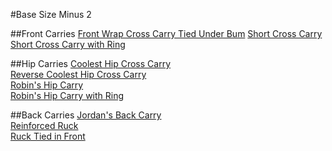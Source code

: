 #Base Size Minus 2

##Front Carries
[Front Wrap Cross Carry Tied Under Bum](FrontWrapCrossCarryTUB)
[Short Cross Carry](ShortCrossCarry)  
[Short Cross Carry with Ring](ShortCrossCarryWithRing)  

##Hip Carries
[Coolest Hip Cross Carry](CoolestHipCrossCarry)  
[Reverse Coolest Hip Cross Carry](ReverseCoolestHipCrossCarry)  
[Robin's Hip Carry](RobinsHipCarry)  
[Robin's Hip Carry with Ring](RobinsHipCarryWithRing)  

##Back Carries
[Jordan's Back Carry](JordansBackCarry)  
[Reinforced Ruck](ReinforcedRuck)  
[Ruck Tied in Front](RuckTIF)  
